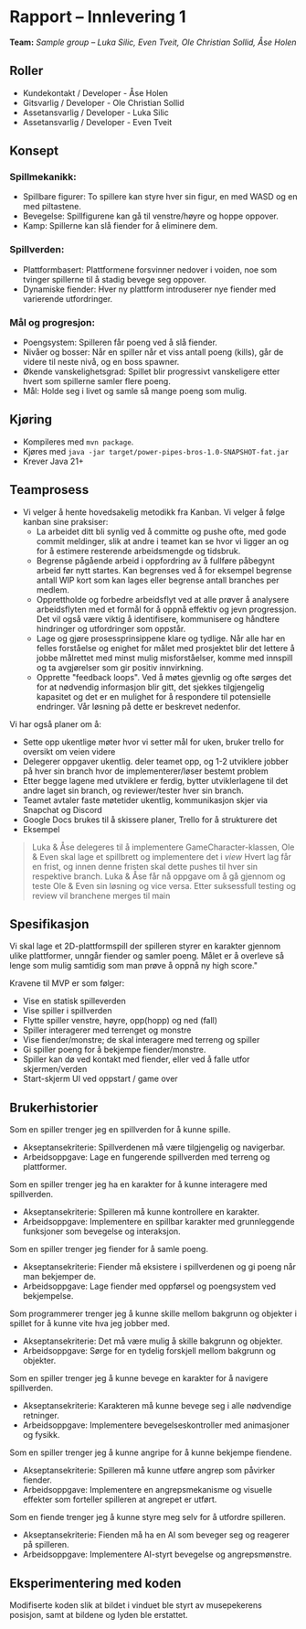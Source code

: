 # Rapport – Innlevering 1
**Team:** *Sample group* – *Luka Silic, Even Tveit, Ole Christian Sollid, Åse Holen*

## Roller
- Kundekontakt / Developer - Åse Holen
- Gitsvarlig / Developer - Ole Christian Sollid
- Assetansvarlig / Developer - Luka Silic
- Assetansvarlig / Developer - Even Tveit

## Konsept

### Spillmekanikk:
- Spillbare figurer: To spillere kan styre hver sin figur, en med WASD og en med piltastene.
- Bevegelse: Spillfigurene kan gå til venstre/høyre og hoppe oppover.
- Kamp: Spillerne kan slå fiender for å eliminere dem.

### Spillverden:
- Plattformbasert: Plattformene forsvinner nedover i voiden, noe som tvinger spillerne til å stadig bevege seg oppover.
- Dynamiske fiender: Hver ny plattform introduserer nye fiender med varierende utfordringer.

### Mål og progresjon:
- Poengsystem: Spilleren får poeng ved å slå fiender.
- Nivåer og bosser: Når en spiller når et viss antall poeng (kills), går de videre til neste nivå, og en boss spawner.
- Økende vanskelighetsgrad: Spillet blir progressivt vanskeligere etter hvert som spillerne samler flere poeng.
- Mål: Holde seg i livet og samle så mange poeng som mulig.

## Kjøring
* Kompileres med `mvn package`.
* Kjøres med `java -jar target/power-pipes-bros-1.0-SNAPSHOT-fat.jar`
* Krever Java 21+

## Teamprosess

- Vi velger å hente hovedsakelig metodikk fra Kanban.
    Vi velger å følge kanban sine praksiser:
    * La arbeidet ditt bli synlig ved å committe og pushe ofte, med gode commit meldinger, slik at andre i teamet kan se hvor vi ligger an og for å estimere resterende arbeidsmengde og tidsbruk. 
    * Begrense pågående arbeid i oppfordring av å fullføre påbegynt arbeid før nytt startes. Kan begrenses ved å for eksempel begrense antall WIP kort som kan lages eller begrense antall branches per medlem.   
    * Opprettholde og forbedre arbeidsflyt ved at alle prøver å analysere arbeidsflyten med et formål for å oppnå effektiv og jevn progressjon. Det vil også være viktig å identifisere, kommunisere og håndtere hindringer og utfordringer som oppstår.
    * Lage og gjøre prosessprinsippene klare og tydlige. Når alle har en felles forståelse og enighet for målet med prosjektet blir det lettere å jobbe målrettet med minst mulig misforståelser, komme med innspill og ta avgjørelser som gir positiv innvirkning. 
    * Opprette "feedback loops". Ved å møtes gjevnlig og ofte sørges det for at nødvendig informasjon blir gitt, det sjekkes tilgjengelig kapasitet og det er en mulighet for å respondere til potensielle endringer. Vår løsning på dette er beskrevet nedenfor. 

Vi har også planer om å:
- Sette opp ukentlige møter hvor vi setter mål for uken, bruker trello for oversikt om veien videre
- Delegerer oppgaver ukentlig. deler teamet opp, og 1-2 utviklere jobber på hver sin branch hvor de implementerer/løser bestemt problem
- Etter begge lagene med utviklere er ferdig, bytter utviklerlagene til det andre laget sin branch, og reviewer/tester hver sin branch.
- Teamet avtaler faste møtetider ukentlig, kommunikasjon skjer via Snapchat og Discord
- Google Docs brukes til å skissere planer, Trello for å strukturere det
- Eksempel
> Luka & Åse delegeres til å implementere GameCharacter-klassen, Ole & Even skal lage et spillbrett og implementere det i *view*
> Hvert lag får en frist, og innen denne fristen skal dette pushes til hver sin respektive branch.
> Luka & Åse får nå oppgave om å gå gjennom og teste Ole & Even sin løsning og vice versa. 
> Etter suksessfull testing og review vil branchene merges til main

## Spesifikasjon
Vi skal lage et 2D-plattformspill der spilleren styrer en karakter gjennom ulike plattformer, 
unngår fiender og samler poeng. Målet er å overleve så lenge som mulig samtidig som man prøve å oppnå ny high score." 
 
Kravene til MVP er som følger:
* Vise en statisk spilleverden
* Vise spiller i spillverden
* Flytte spiller venstre, høyre, opp(hopp) og ned (fall)
* Spiller interagerer med terrenget og monstre
* Vise fiender/monstre; de skal interagere med terreng og spiller
* Gi spiller poeng for å bekjempe fiender/monstre.
* Spiller kan dø ved kontakt med fiender, eller ved å falle utfor skjermen/verden
* Start-skjerm UI ved oppstart / game over
 
## Brukerhistorier
Som en spiller trenger jeg en spillverden for å kunne spille.
- Akseptansekriterie: Spillverdenen må være tilgjengelig og navigerbar.
- Arbeidsoppgave: Lage en fungerende spillverden med terreng og plattformer.

Som en spiller trenger jeg ha en karakter for å kunne interagere med spillverden.
- Akseptansekriterie: Spilleren må kunne kontrollere en karakter.
- Arbeidsoppgave: Implementere en spillbar karakter med grunnleggende funksjoner som bevegelse og interaksjon.
 
Som en spiller trenger jeg fiender for å samle poeng.
- Akseptansekriterie: Fiender må eksistere i spillverdenen og gi poeng når man bekjemper de.
- Arbeidsoppgave: Lage fiender med oppførsel og poengsystem ved bekjempelse.

Som programmerer trenger jeg å kunne skille mellom bakgrunn og objekter i spillet for å kunne vite hva jeg jobber med.
- Akseptansekriterie: Det må være mulig å skille bakgrunn og objekter.
- Arbeidsoppgave: Sørge for en tydelig forskjell mellom bakgrunn og objekter.
 
Som en spiller trenger jeg å kunne bevege en karakter for å navigere spillverden.
- Akseptansekriterie: Karakteren må kunne bevege seg i alle nødvendige retninger.
- Arbeidsoppgave: Implementere bevegelseskontroller med animasjoner og fysikk.
 
Som en spiller trenger jeg å kunne angripe for å kunne bekjempe fiendene.
- Akseptansekriterie: Spilleren må kunne utføre angrep som påvirker fiender.
- Arbeidsoppgave: Implementere en angrepsmekanisme og visuelle effekter som forteller spilleren at angrepet er utført.
 
Som en fiende trenger jeg å kunne styre meg selv for å utfordre spilleren.
- Akseptansekriterie: Fienden må ha en AI som beveger seg og reagerer på spilleren.
- Arbeidsoppgave: Implementere AI-styrt bevegelse og angrepsmønstre.

## Eksperimentering med koden

Modifiserte koden slik at bildet i vinduet ble styrt av musepekerens posisjon, samt at bildene og lyden ble erstattet.
